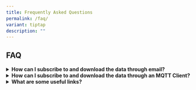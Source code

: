 ```yaml
---
title: Frequently Asked Questions
permalink: /faq/
variant: tiptap
description: ""
---
```

<h2>FAQ</h2>
<p></p>
<div data-type="detailGroup" class="isomer-accordion isomer-accordion-white">
<details class="isomer-details">
<summary><strong>How can I subscribe to and download the data through email?</strong>
</summary>
<div data-type="detailsContent" class="isomer-details-content">
<ol data-tight="true" class="tight">
<li>
<p>Complete the subscription form here: <a href="https://go.gov.sg/asmc-wis2-email-subscription-request-form" rel="noopener noreferrer nofollow" target="_blank">https://go.gov.sg/asmc-wis2-email-subscription-request-form</a>
</p>
</li>
</ol>
<p></p>
<ol start="2" data-tight="true" class="tight">
<li>
<p>Enter your details, ensuring your email address is correct.</p>
</li>
</ol>
<p></p>
<div class="isomer-image-wrapper">
<img style="width: 100%" height="auto" width="100%" alt="" src="/images/FAQ/FAQ_email_1.png">
</div>
<p></p>
<ol start="3" data-tight="true" class="tight">
<li>
<p>Select your desired topics for subscription and submit the form.</p>
</li>
</ol>
<p></p>
<div class="isomer-image-wrapper">
<img style="width: 100%" height="auto" width="100%" alt="" src="/images/FAQ/FAQ_email_2.png">
</div>
<p></p>
<ol start="4" data-tight="true" class="tight">
<li>
<p>Check your inbox for an email from Amazon Web Services. Click "Confirm
Subscription" in the email to finalise your subscription.</p>
</li>
</ol>
<p></p>
<div class="isomer-image-wrapper">
<img style="width: 100%" height="auto" width="100%" alt="" src="/images/FAQ/FAQ_email_3.png">
</div>
<p></p>
<ol start="5" data-tight="true" class="tight">
<li>
<p>You'll now receive email notifications when new data is available for
your chosen topics.</p>
</li>
</ol>
<p></p>
<p></p>
<div class="isomer-image-wrapper">
<img style="width: 100%" height="auto" width="100%" alt="" src="/images/FAQ/FAQ_email_4.png">
</div>
</div>
</details>
<details class="isomer-details">
<summary><strong>How can I subscribe to and download the data through an MQTT Client?</strong>
</summary>
<div data-type="detailsContent" class="isomer-details-content">
<ol data-tight="true" class="tight">
<li>
<p>In order to download WIS 2.0 data, you will require an MQTT client. MQTT
explorer is one example of a free and readily available MQTT client which
can be downloaded from the <a href="https://mqtt-explorer.com/" rel="noopener noreferrer nofollow" target="_blank">MQTT Explorer website</a>.</p>
<p></p>
</li>
<li>
<p>Open MQTT Explorer and add a new connection to one of the Global Brokers.
As an example, we will connect to the Global Broker hosted by MeteoFrance
using the following details:</p>
<ul data-tight="true" class="tight">
<li>
<p>host: <a href="http://globalbroker.meteo.fr" rel="noopener noreferrer nofollow" target="_blank">globalbroker.meteo.fr</a>
</p>
</li>
<li>
<p>port: 8883</p>
</li>
<li>
<p>username: everyone</p>
</li>
<li>
<p>password: everyone</p>
</li>
<li>
<p>Turn off Validate Certificate</p>
</li>
<li>
<p>Turn on Encryption</p>
<div class="isomer-image-wrapper">
<img style="width: 100%" height="auto" width="100%" alt="" src="/images/FAQ/FAQ_email_6.png">
</div>
</li>
</ul>
</li>
<li>
<p>Click on the '<strong>ADVANCED</strong>' button, remove the pre-configured
topics and add the following topics to subscribe to:</p>
</li>
</ol>
<blockquote>
<p><strong>origin/a/wis2/sg-mss-asmc/data/recommended/#</strong>
</p>
<p><strong>origin/#</strong>
</p>
</blockquote>
<p></p>
<div class="isomer-image-wrapper">
<img style="width: 100%" height="auto" width="100%" alt="" src="/images/FAQ/FAQ_email_7.png">
</div>
<ol start="4" data-tight="true" class="tight">
<li>
<p>Click '<strong>BACK</strong>', then '<strong>SAVE</strong>' to save your
connection and subscription details. Then click '<strong>CONNECT</strong>'.
Messages will start appearing in your MQTT Explorer as soon as new notification
messages are available.</p>
</li>
</ol>
</div>
</details>
<details class="isomer-details">
<summary><strong>What are some useful links?</strong>
</summary>
<div data-type="detailsContent" class="isomer-details-content">
<p>You may browse the technical documents and guides at the <a href="https://library.wmo.int/records?search=&amp;refine[Languages_EN][]=English&amp;refine[WMO_Programmes_EN][]=WMO+Information+System+%28WIS%29&amp;sort=_score&amp;perpage=10&amp;page=1&amp;&amp;page=1" rel="noopener nofollow" target="_blank">WMO Library</a> or
at the WIS2 <a href="https://github.com/wmo-im" rel="noopener nofollow" target="_blank">Github</a>
</p>
<p></p>
</div>
</details>
</div>
<p></p>
